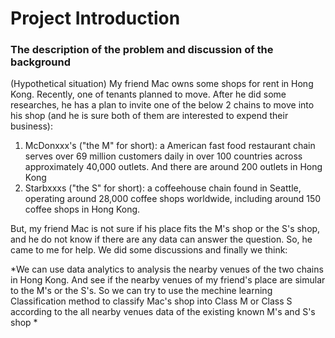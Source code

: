 # Project Introduction 
### The description of the problem and discussion of the background
(Hypothetical situation) My friend Mac owns some shops for rent in Hong Kong. Recently, one of tenants planned to move. After he did some researches, he has a plan to invite one of the below 2 chains to move into his shop (and he is sure both of them are interested to expend their business):
1. McDonxxx's ("the M" for short): a American fast food restaurant chain serves over 69 million customers daily in over 100 countries across approximately 40,000 outlets. And there are around 200 outlets in Hong Kong
1. Starbxxxs ("the S" for short): a coffeehouse chain found in Seattle, operating around 28,000 coffee shops worldwide, including around 150 coffee shops in Hong Kong.

But, my friend Mac is not sure if his place fits the M's shop or the S's shop, and he do not know if there are any data can answer the question. So, he came to me for help. We did some discussions and finally we think: 

*We can use data analytics to analysis the nearby venues of the two chains in Hong Kong. And see if the nearby venues of my friend's place are simular to the M's or the S's. So we can try to use the mechine learning Classification method to classify Mac's shop into Class M or Class S according to the all nearby venues data of the existing known M's and S's shop *
